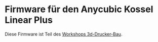 # Firmware für den Anycubic Kossel Linear Plus

Diese Firmware ist Teil des [Workshops 3d-Drucker-Bau](https://pad.medialepfade.net/2019-12-07-3d-workshop).



